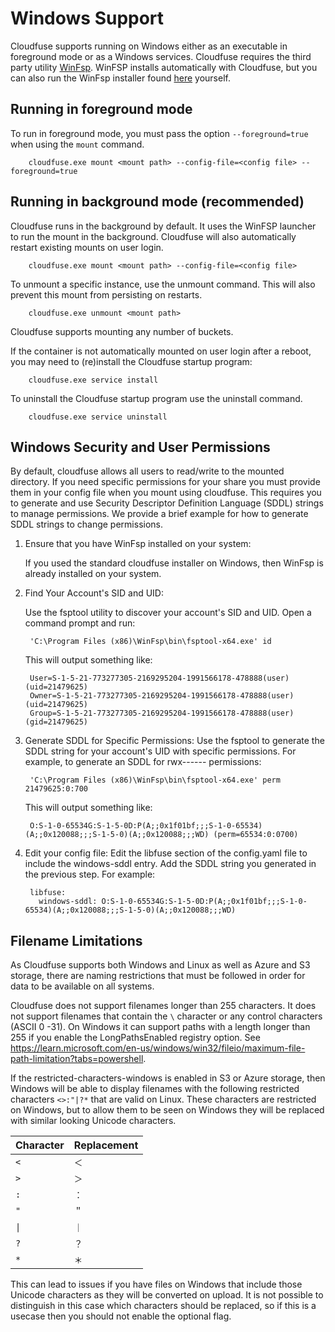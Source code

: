 # Windows Support

Cloudfuse supports running on Windows either as an executable in foreground mode or as a Windows services. Cloudfuse
requires the third party utility [WinFsp](https://winfsp.dev/). WinFSP installs automatically with Cloudfuse, but you
can also run the WinFsp installer found [here](https://winfsp.dev/rel/) yourself.

## Running in foreground mode

To run in foreground mode, you must pass the option `--foreground=true` when using the `mount` command.

        cloudfuse.exe mount <mount path> --config-file=<config file> --foreground=true

## Running in background mode (recommended)

Cloudfuse runs in the background by default. It uses the WinFSP launcher to run the mount in the background. Cloudfuse
will also automatically restart existing mounts on user login.

        cloudfuse.exe mount <mount path> --config-file=<config file>

To unmount a specific instance, use the unmount command. This will also prevent this mount from persisting on restarts.

        cloudfuse.exe unmount <mount path>

Cloudfuse supports mounting any number of buckets.

If the container is not automatically mounted on user login after a reboot, you may need to (re)install the Cloudfuse
startup program:

        cloudfuse.exe service install

To uninstall the Cloudfuse startup program use the uninstall command.

        cloudfuse.exe service uninstall

## Windows Security and User Permissions

By default, cloudfuse allows all users to read/write to the mounted directory. If you need specific permissions for your
share you must provide them in your config file when you mount using cloudfuse. This requires you to generate and use
Security Descriptor Definition Language (SDDL) strings to manage permissions. We provide a brief example for how to
generate SDDL strings to change permissions.

1. Ensure that you have WinFsp installed on your system:

   If you used the standard cloudfuse installer on Windows, then WinFsp is already installed on your system.

2. Find Your Account's SID and UID:

   Use the fsptool utility to discover your account's SID and UID. Open a command prompt and run:

        'C:\Program Files (x86)\WinFsp\bin\fsptool-x64.exe' id

   This will output something like:

        User=S-1-5-21-773277305-2169295204-1991566178-478888(user) (uid=21479625)
        Owner=S-1-5-21-773277305-2169295204-1991566178-478888(user) (uid=21479625)
        Group=S-1-5-21-773277305-2169295204-1991566178-478888(user) (gid=21479625)

3. Generate SDDL for Specific Permissions: Use the fsptool to generate the SDDL string for your account's UID with
specific permissions. For example, to generate an SDDL for rwx------ permissions:

        'C:\Program Files (x86)\WinFsp\bin\fsptool-x64.exe' perm 21479625:0:700

   This will output something like:

        O:S-1-0-65534G:S-1-5-0D:P(A;;0x1f01bf;;;S-1-0-65534)(A;;0x120088;;;S-1-5-0)(A;;0x120088;;;WD) (perm=65534:0:0700)

4. Edit your config file: Edit the libfuse section of the config.yaml file to include the windows-sddl entry. Add the
SDDL string you generated in the previous step. For example:

        libfuse:
          windows-sddl: O:S-1-0-65534G:S-1-5-0D:P(A;;0x1f01bf;;;S-1-0-65534)(A;;0x120088;;;S-1-5-0)(A;;0x120088;;;WD)

## Filename Limitations

As Cloudfuse supports both Windows and Linux as well as Azure and S3 storage, there are naming restrictions that must be
followed in order for data to be available on all systems.

Cloudfuse does not support filenames longer than 255 characters. It does not support filenames that contain the `\`
character or any control characters (ASCII 0 -31). On Windows it can support paths with a length longer than 255 if you
enable the LongPathsEnabled registry option. See
<https://learn.microsoft.com/en-us/windows/win32/fileio/maximum-file-path-limitation?tabs=powershell>.

If the restricted-characters-windows is enabled in S3 or Azure storage, then Windows will be able to display filenames
with the following restricted characters `<>:"|?*` that are valid on Linux. These characters are restricted on Windows,
but to allow them to be seen on Windows they will be replaced with similar looking Unicode characters.

| Character | Replacement |
| ---------- | ---------- |
| `<` | `＜` |
| `>` | `＞` |
| `:` | `：` |
| `"` | `＂` |
| `\|` | `｜` |
| `?` | `？` |
| `*` | `＊` |

This can lead to issues if you have files on Windows that include those Unicode characters as they will be converted on
upload. It is not possible to distinguish in this case which characters should be replaced, so if this is a usecase then
you should not enable the optional flag.
